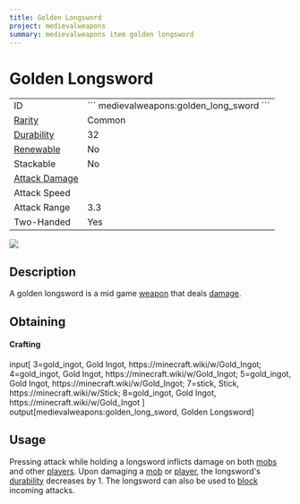 ```yaml
---
title: Golden Longsword
project: medievalweapons
summary: medievalweapons item golden longsword
---
```

# Golden Longsword
<div class="main_table">
<div class="left_main_table">
<table class="left_table">
    <tbody>
        <tr>
            <td class="first-column">ID</td>
            <td class="second-column">
            ```
            medievalweapons:golden_long_sword
            ```
            </td>
        </tr>
        <tr id="linear-top">
            <td class="first-column"><a href="https://minecraft.wiki/w/Rarity" target="_blank">Rarity</a></td>
            <td class="second-column">Common</td>
        </tr>
        <tr id="linear-top">
            <td class="first-column"><a href="https://minecraft.wiki/w/Durability" target="_blank">Durability</a></td>
            <td class="second-column">32</td>
        </tr>
        <tr id="linear-top">
            <td class="first-column"><a href="https://minecraft.wiki/w/Renewable_resource" target="_blank">Renewable</a></td>
            <td class="second-column">No</td>
        </tr>
        <tr id="linear-top">
            <td class="first-column">Stackable</td>
            <td class="second-column">No</td>
        </tr>
        <tr id="linear-top">
            <td class="first-column"><a href="https://minecraft.wiki/w/Damage" target="_blank">Attack Damage</a></td>
            <td class="second-column icon-element" icon-count="7" icon-id="melee" icon-exclusive></td>
        </tr>
        <tr id="linear-top">
            <td class="first-column">Attack Speed</td>
            <td class="second-column icon-element" icon-count="1" icon-id="melee_speed" icon-exclusive></td>
        </tr>
        <tr id="linear-top">
            <td class="first-column">Attack Range</td>
            <td class="second-column">3.3</td>
        </tr>
        <tr id="linear-top">
            <td class="first-column">Two-Handed</td>
            <td class="second-column">Yes</td>
        </tr>
    </tbody>
</table>
</div>
    <img src="/wiki/assets/medievalweapons/items/golden_long_sword.png" loading="lazy" class="right_img_table"/>
</div>

## Description
A golden longsword is a mid game [weapon](https://minecraft.wiki/w/Weapon) that deals [damage](https://minecraft.wiki/w/Damage).

## Obtaining
#### Crafting
<div id="crafting-table">
<div class="crafting-element" crafting-type="vanilla_crafting">
input[
    3=gold_ingot, Gold Ingot, https://minecraft.wiki/w/Gold_Ingot;
    4=gold_ingot, Gold Ingot, https://minecraft.wiki/w/Gold_Ingot;
    5=gold_ingot, Gold Ingot, https://minecraft.wiki/w/Gold_Ingot;
    7=stick, Stick, https://minecraft.wiki/w/Stick;
    8=gold_ingot, Gold Ingot, https://minecraft.wiki/w/Gold_Ingot
]
output[medievalweapons:golden_long_sword, Golden Longsword]
</div>
</div>

## Usage
Pressing attack while holding a longsword inflicts damage on both [mobs](https://minecraft.wiki/w/Mob) and other [players](https://minecraft.wiki/w/Player). Upon damaging a [mob](https://minecraft.wiki/w/Mob) or [player](https://minecraft.wiki/w/Player), the longsword's [durability](https://minecraft.wiki/w/Durability) decreases by 1. The longsword can also be used to [block](https://minecraft.wiki/w/Blocking) incoming attacks.
